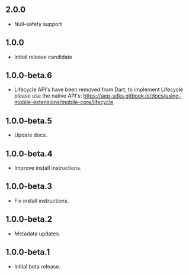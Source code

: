 ## 2.0.0

* Null-safety support

## 1.0.0

* Initial release candidate

## 1.0.0-beta.6

* Lifecycle API's have been removed from Dart, to implement Lifecycle please use the native API's: https://aep-sdks.gitbook.io/docs/using-mobile-extensions/mobile-core/lifecycle

## 1.0.0-beta.5

* Update docs.

## 1.0.0-beta.4

* Improve install instructions.

## 1.0.0-beta.3

* Fix install instructions.

## 1.0.0-beta.2

* Metadata updates.

## 1.0.0-beta.1

* Initial beta release.
